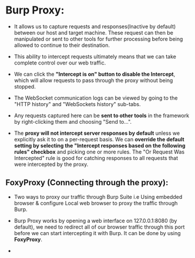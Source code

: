 # Burp Proxy:
- It allows us to capture requests and responses(Inactive by default) between our host and target machine. These request can then be manipulated or sent to other tools for further processing before being allowed to continue to their destination.

- This ability to intercept requests ultimately means that we can take complete control over our web traffic.

- We can click the **"Intercept is on" button to disable the Intercept**, which will allow requests to pass through the proxy without being stopped.

- The WebSocket communication logs can be viewed by going to the "HTTP history" and "WebSockets history" sub-tabs.

- Any requests captured here can be **sent to other tools** in the framework by right-clicking them and choosing "Send to...".

- The **proxy will not intercept server responses by default** unless we explicitly ask it to on a per-request basis. We can **override the default setting by selecting the "Intercept responses based on the following rules" checkbox** and picking one or more rules. The "Or Request Was Intercepted" rule is good for catching responses to all requests that were intercepted by the proxy.

## FoxyProxy (Connecting through the proxy):
- Two ways to proxy our traffic through Burp Suite i.e Using embedded browser & configure Local web browser to proxy the traffic through Burp.

- Burp Proxy works by opening a web interface on 127.0.0.1:8080 (by default), we need to redirect all of our browser traffic through this port before we can start intercepting it with Burp. It can be done by using **FoxyProxy**.

- 









